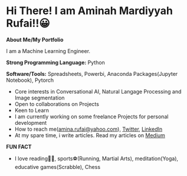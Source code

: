 # Hi There! I am Aminah Mardiyyah Rufai!!😀


**About Me/My Portfolio**

 I am a Machine Learning Engineer.

__Strong Programming Language:__ Python

__Software/Tools:__ Spreadsheets, Powerbi, Anaconda Packages(Jupyter Notebook), Pytorch

* Core interests in Conversational AI, Natural Langage Processing and Image segmentation
* Open to collaborations on Projects
* Keen to Learn
* I am currently working on some freelance Projects for personal development
* How to reach me(amina.rufai@yahoo.com), [Twitter](http://twitter.com/@diyyah92), [LinkedIn](http://linkedin.com/in/aminah-mardiyyah-rufa-i)
* At my spare time, i write articles. Read my articles on [Medium](http://medium.com/@mardiyyah)

__FUN FACT__
* I love reading📘📘, sports⚽(Running, Martial Arts), meditation(Yoga), educative games(Scrabble), Chess


